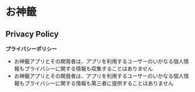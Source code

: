 # お神籤

## Privacy Policy

**プライバシーポリシー**

- お神籤アプリとその開発者は、アプリを利用するユーザーのいかなる個人情報もプライバシーに関する情報も収集することはありません
- お神籤アプリとその開発者は、アプリを利用するユーザーのいかなる個人情報もプライバシーに関する情報も第三者に提供することはありません
